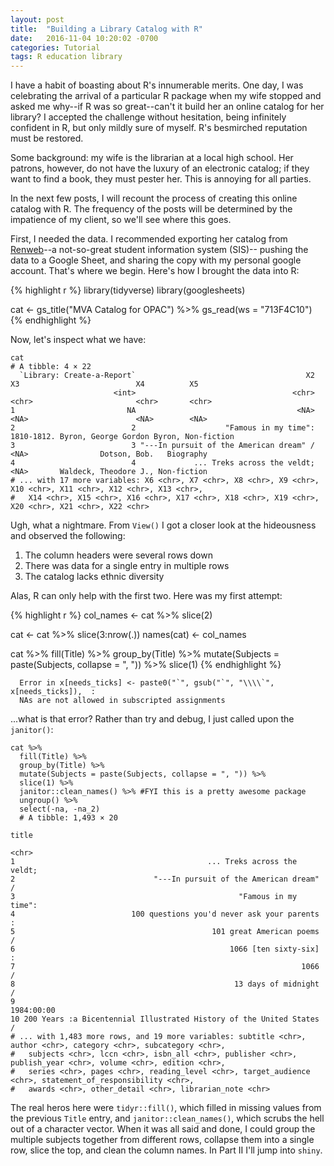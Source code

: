 ```yaml
---
layout: post
title:  "Building a Library Catalog with R"
date:   2016-11-04 10:20:02 -0700
categories: Tutorial
tags: R education library
---
```


I have a habit of boasting about R's innumerable merits. One day, I was celebrating the arrival of a particular R package when my wife stopped
and asked me why--if R was so great--can't it build her an online catalog for her library? I accepted the challenge without hesitation, being 
infinitely confident in R, but only mildly sure of myself. R's besmirched reputation must be restored.

Some background: my wife is the librarian at a local high school. Her patrons, however, do not have the luxury of an electronic catalog; if they want to 
find a book, they must pester her. This is annoying for all parties. 

<!--more-->

In the next few posts, I will recount the process of creating this online catalog with R. The frequency of the posts will be determined by the
impatience of my client, so we'll see where this goes.

First, I needed the data. I recommended exporting her catalog from [Renweb](https://www.renweb.com/)--a not-so-great student information system (SIS)--
pushing the data to a Google Sheet, and sharing the copy with my personal google account. That's where we begin. Here's how I brought the data
into R:

{% highlight r %}
library(tidyverse)
library(googlesheets)

cat <- gs_title("MVA Catalog for OPAC") %>% 
  gs_read(ws = "713F4C10")
{% endhighlight %}

Now, let's inspect what we have:

```
cat
# A tibble: 4 × 22
  `Library: Create-a-Report`                                      X2         X3                          X4          X5
                       <int>                                   <chr>      <chr>                       <chr>       <chr>
1                         NA                                    <NA>       <NA>                        <NA>        <NA>
2                          2                    "Famous in my time": 1810-1812. Byron, George Gordon Byron, Non-fiction
3                          3 "---In pursuit of the American dream" /       <NA>                Dotson, Bob.   Biography
4                          4             ... Treks across the veldt;       <NA>       Waldeck, Theodore J., Non-fiction
# ... with 17 more variables: X6 <chr>, X7 <chr>, X8 <chr>, X9 <chr>, X10 <chr>, X11 <chr>, X12 <chr>, X13 <chr>,
#   X14 <chr>, X15 <chr>, X16 <chr>, X17 <chr>, X18 <chr>, X19 <chr>, X20 <chr>, X21 <chr>, X22 <chr>
```

Ugh, what a nightmare. From `View()` I got a closer look at the hideousness and observed the following:

1. The column headers were several rows down
2. There was data for a single entry in multiple rows
3. The catalog lacks ethnic diversity 

Alas, R can only help with the first two. Here was my first attempt:

{% highlight r %}
col_names <- cat %>% 
  slice(2)
  
cat <- cat %>% 
  slice(3:nrow(.))
names(cat) <- col_names

cat %>% 
  fill(Title) %>% 
  group_by(Title) %>% 
  mutate(Subjects = paste(Subjects, collapse = ", ")) %>%
  slice(1)
{% endhighlight %}

```
  Error in x[needs_ticks] <- paste0("`", gsub("`", "\\\\`", x[needs_ticks]),  : 
  NAs are not allowed in subscripted assignments
```
...what is that error? Rather than try and debug, I just called upon the `janitor()`:

```
cat %>% 
  fill(Title) %>% 
  group_by(Title) %>% 
  mutate(Subjects = paste(Subjects, collapse = ", ")) %>%
  slice(1) %>% 
  janitor::clean_names() %>% #FYI this is a pretty awesome package
  ungroup() %>% 
  select(-na, -na_2)
  # A tibble: 1,493 × 20
                                                                  title
                                                                  <chr>
1                                           ... Treks across the veldt;
2                               "---In pursuit of the American dream" /
3                                                  "Famous in my time":
4                          100 questions you'd never ask your parents :
5                                            101 great American poems /
6                                                1066 [ten sixty-six] :
7                                                                1066 /
8                                                 13 days of midnight /
9                                                            1984:00:00
10 200 Years :a Bicentennial Illustrated History of the United States /
# ... with 1,483 more rows, and 19 more variables: subtitle <chr>, author <chr>, category <chr>, subcategory <chr>,
#   subjects <chr>, lccn <chr>, isbn_all <chr>, publisher <chr>, publish_year <chr>, volume <chr>, edition <chr>,
#   series <chr>, pages <chr>, reading_level <chr>, target_audience <chr>, statement_of_responsibility <chr>,
#   awards <chr>, other_detail <chr>, librarian_note <chr>
```


The real heros here were `tidyr::fill()`, which filled in missing values from the previous `Title` entry, and `janitor::clean_names()`, which scrubs the hell out of a character vector.
When it was all said and done, I could group the multiple subjects together from different rows, collapse them into a single row, slice the top,
and clean the column names. In Part II I'll jump into `shiny`.





